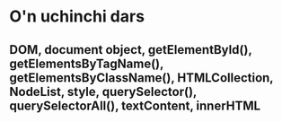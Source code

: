 # O'n uchinchi dars
## DOM, document object, getElementById(), getElementsByTagName(), getElementsByClassName(), HTMLCollection, NodeList, style, querySelector(), querySelectorAll(), textContent, innerHTML